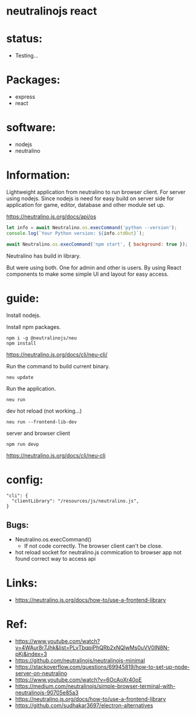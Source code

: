 # neutralinojs react 

# status:
- Testing...

# Packages:
 * express
 * react

# software:
 * nodejs
 * neutralino

# Information:
  Lightweight application from neutralino to run browser client. For server using nodejs. Since nodejs is need for easy build on server side for application for game, editor, database and other module set up.

 https://neutralino.js.org/docs/api/os

```js
let info = await Neutralino.os.execCommand('python --version');
console.log(`Your Python version: ${info.stdOut}`);

await Neutralino.os.execCommand('npm start', { background: true });
```

Neutralino has build in library.

But were using both. One for admin and other is users. By using React components to make some simple UI and layout for easy access.

# guide:
  Install nodejs.

  Install npm packages.
```
npm i -g @neutralinojs/neu
npm install
```

  https://neutralino.js.org/docs/cli/neu-cli/

  Run the command to build current binary.
  
```
neu update
```

  Run the application.

```
neu run
```

  dev hot reload (not working...)
  
```
neu run --frontend-lib-dev
```

  server and browser client
```
npm run devp
```

https://neutralino.js.org/docs/cli/neu-cli

# config:


```
"cli": {
  "clientLibrary": "/resources/js/neutralino.js",
}
```


## Bugs:
  - Neutralino.os.execCommand()
    - If not code correctly. The browser client can't be close.
  - hot reload socket for neutralino.js commication to browser app not found correct way to access api

# Links:
- https://neutralino.js.org/docs/how-to/use-a-frontend-library

# Ref:
 - https://www.youtube.com/watch?v=4WAur8r7Jhk&list=PLvTbqpiPhQRb2xNQlwMs0uVV0IN8N-pKj&index=3
 - https://github.com/neutralinojs/neutralinojs-minimal
 - https://stackoverflow.com/questions/69945819/how-to-set-up-node-server-on-neutralino
 - https://www.youtube.com/watch?v=6OcAoXr40oE
 - https://medium.com/neutralinojs/simple-browser-terminal-with-neutralinojs-90705e85a3
 - https://neutralino.js.org/docs/how-to/use-a-frontend-library
 - https://github.com/sudhakar3697/electron-alternatives
